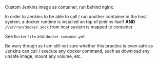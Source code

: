 Custom Jenkins image as container, run behind nginx.

In order to Jenkins to be able to call / run another container in the host system, a docker runtime is installed on top of jenkins itself **AND** `/var/run/docker.sock` from host system is mapped to container.

See `Dockerfile` and `docker-compose.yml`

Be wary though as I am still not sure whether this practice is even safe as Jenkins can call / execute any docker command, such as download any unsafe image, mount any volume, etc.